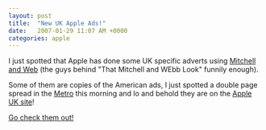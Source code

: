 ```yaml
---
layout: post
title:  "New UK Apple Ads!"
date:   2007-01-29 11:07 AM +0000
categories: apple
---
```

I just spotted that Apple has done some UK specific adverts using <a href="http://www.bbc.co.uk/comedy/thatmitchellandwebbsite/">Mitchell and Web</a> (the guys behind "That Mitchell and WEbb Look" funnily enough).

Some of them are copies of the American ads, I just spotted a double page spread in the <a href="http://www.metro.co.uk/">Metro</a> this morning and lo and behold they are on the <a href="http://www.apple.com/uk/">Apple UK site</a>!

<a href="http://www.apple.com/uk/getamac/ads/">Go check them out!</a>
